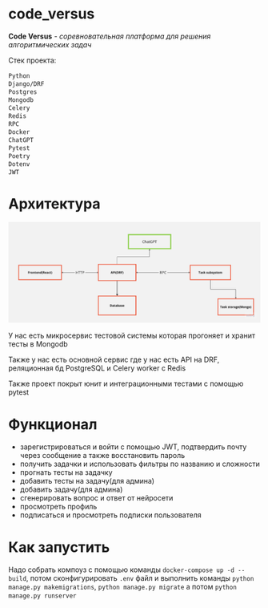 # code_versus

**Code Versus** - *соревновательная платформа для решения алгоритмических задач*

Стек проекта: 

    Python
    Django/DRF
    Postgres
    Mongodb
    Celery
    Redis
    RPC
    Docker
    ChatGPT
    Pytest
    Poetry
    Dotenv
    JWT

# Архитектура 

![Arch]( static_arch.jpg )

У нас есть микросервис тестовой системы которая прогоняет и хранит тесты в Mongodb

Также у нас есть основной сервис где у нас есть API на DRF, реляционная бд PostgreSQL и Celery worker с Redis

Также проект покрыт юнит и интеграционными тестами с помощью pytest

# Функционал
 - зарегистрироваться и войти с помощью JWT, подтвердить почту через сообщение а также восстановить пароль
 - получить задачки и использовать фильтры по названию и сложности
 - прогнать тесты на задачку
 - добавить тесты на задачу(для админа)
 - добавить задачу(для админа)
 - сгенерировать вопрос и ответ от нейросети
 - просмотреть профиль
 - подписаться и просмотреть подписки пользователя

# Как запустить

Надо собрать компоуз с помощью команды `docker-compose up -d --build`, потом сконфигурировать `.env` файл и выполнить команды `python manage.py makemigrations`, `python manage.py migrate` а потом `python manage.py runserver`


    
    

